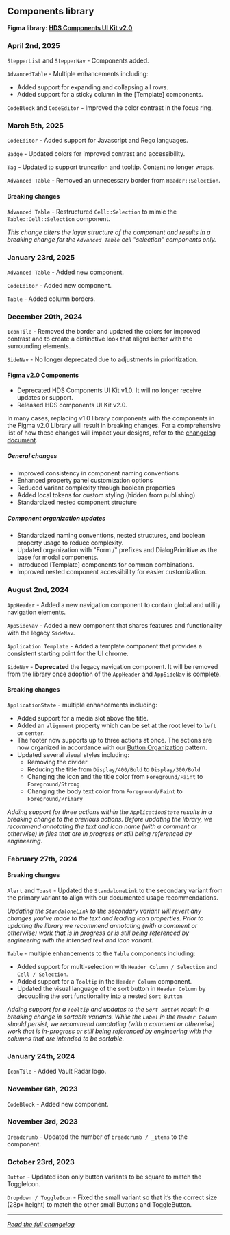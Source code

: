 <!--
 Copyright (c) HashiCorp, Inc.
 SPDX-License-Identifier: MPL-2.0
-->

<!-- THIS IS AN AUTOGENERATED FILE. DO NOT EDIT THIS FILE DIRECTLY. -->

## Components library

<p class="doc-whats-new-changelog-figma-library">
  <strong>Figma library: <a href="https://www.figma.com/design/iweq3r2Pi8xiJfD9e6lOhF/HDS-Components-v2.0?m=auto&node-id=2-7&t=HYGTIoXBy2YkVWDP-1" target="_blank" rel="noopener noreferrer">HDS Components UI Kit v2.0</a></strong>
</p>


### April 2nd, 2025

`StepperList` and `StepperNav` - Components added.

`AdvancedTable` - Multiple enhancements including:

- Added support for expanding and collapsing all rows.
- Added support for a sticky column in the [Template] components.

`CodeBlock` and `CodeEditor` - Improved the color contrast in the focus ring.

### March 5th, 2025

`CodeEditor` - Added support for Javascript and Rego languages.

`Badge` - Updated colors for improved contrast and accessibility.

`Tag` - Updated to support truncation and tooltip. Content no longer wraps.

`Advanced Table` - Removed an unnecessary border from `Header::Selection`.

#### Breaking changes

`Advanced Table` - Restructured `Cell::Selection` to mimic the `Table::Cell::Selection` component.

_This change alters the layer structure of the component and results in a breaking change for the `Advanced Table` cell "selection" components only._

### January 23rd, 2025

`Advanced Table` - Added new component.

`CodeEditor` - Added new component.

`Table` - Added column borders.

### December 20th, 2024

`IconTile` - Removed the border and updated the colors for improved contrast and to create a distinctive look that aligns better with the surrounding elements.

`SideNav` - No longer deprecated due to adjustments in prioritization.

#### Figma v2.0 Components

- Deprecated HDS Components UI Kit v1.0. It will no longer receive updates or support.
- Released HDS components UI Kit v2.0.

In many cases, replacing v1.0 library components with the components in the Figma v2.0 Library will result in breaking changes. For a comprehensive list of how these changes will impact your designs, refer to the [changelog document](https://docs.google.com/document/d/1q9IGtrsVOf3KrSBGb8AdF3OhPUm3fYAwPdhSml7onMM/edit?tab=t.0#heading=h.15f60fqiivvr).

##### General changes

- Improved consistency in component naming conventions
- Enhanced property panel customization options
- Reduced variant complexity through boolean properties
- Added local tokens for custom styling (hidden from publishing)
- Standardized nested component structure

##### Component organization updates

- Standardized naming conventions, nested structures, and boolean property usage to reduce complexity.
- Updated organization with "Form /" prefixes and DialogPrimitive as the base for modal components.
- Introduced [Template] components for common combinations.
- Improved nested component accessibility for easier customization.

### August 2nd, 2024

`AppHeader` - Added a new navigation component to contain global and utility navigation elements.

`AppSideNav` - Added a new component that shares features and functionality with the legacy `SideNav`.

`Application Template` - Added a template component that provides a consistent starting point for the UI chrome.

`SideNav` - **Deprecated** the legacy navigation component. It will be removed from the library once adoption of the `AppHeader` and `AppSideNav` is complete.

#### Breaking changes

`ApplicationState` - multiple enhancements including:

- Added support for a media slot above the title.
- Added an `alignment` property which can be set at the root level to `left` or `center`.
- The footer now supports up to three actions at once. The actions are now organized in accordance with our [Button Organization](/patterns/button-organization) pattern.
- Updated several visual styles including:
    - Removing the divider
    - Reducing the title from `Display/400/Bold` to `Display/300/Bold`
    - Changing the icon and the title color from `Foreground/Faint` to `Foreground/Strong`
    - Changing the body text color from `Foreground/Faint` to `Foreground/Primary`

_Adding support for three actions within the `ApplicationState` results in a breaking change to the previous actions. Before updating the library, we recommend annotating the text and icon name (with a comment or otherwise) in files that are in progress or still being referenced by engineering._

### February 27th, 2024

#### Breaking changes

`Alert` and `Toast` - Updated the `StandaloneLink` to the secondary variant from the primary variant to align with our documented usage recommendations.

_Updating the `StandaloneLink` to the secondary variant will revert any changes you've made to the text and leading icon properties. Prior to updating the library we recommend annotating (with a comment or otherwise) work that is in progress or is still being referenced by engineering with the intended text and icon variant._

`Table` - multiple enhancements to the `Table` components including:

- Added support for multi-selection with `Header Column / Selection` and `Cell / Selection`.
- Added support for a `Tooltip` in the `Header Column` component.
- Updated the visual language of the sort button in `Header Column` by decoupling the sort functionality into a nested `Sort Button`

_Adding support for a `Tooltip` and updates to the `Sort Button` result in a breaking change in sortable variants. While the `Label` in the `Header Column` should persist, we recommend annotating (with a comment or otherwise) work that is in-progress or still being referenced by engineering with the columns that are intended to be sortable._

### January 24th, 2024

`IconTile` - Added Vault Radar logo.

### November 6th, 2023

`CodeBlock` - Added new component.

### November 3rd, 2023

`Breadcrumb` - Updated the number of `breadcrumb / _items` to the component.

### October 23rd, 2023

`Button` - Updated icon only button variants to be square to match the ToggleIcon.

`Dropdown / ToggleIcon` - Fixed the small variant so that it’s the correct size (28px height) to match the other small Buttons and ToggleButton.


---

_[Read the full changelog](https://github.com/hashicorp/design-system/blob/main/packages/components/CHANGELOG-FIGMA-COMPONENTS.md)_